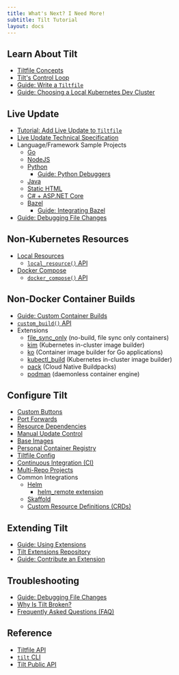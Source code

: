 ```yaml
---
title: What's Next? I Need More!
subtitle: Tilt Tutorial
layout: docs
---
```

## Learn About Tilt
* [Tiltfile Concepts](/tiltfile_concepts.html)
* [Tilt's Control Loop](/controlloop.html)
* [Guide: Write a `Tiltfile`](/tiltfile_authoring.html)
* [Guide: Choosing a Local Kubernetes Dev Cluster](/choosing_clusters.html)

## Live Update
* [Tutorial: Add Live Update to `Tiltfile`](/live_update_tutorial.html)
* [Live Update Technical Specification](/live_update_reference.html)
* Language/Framework Sample Projects
  * [Go](/example_go.html)
  * [NodeJS](/example_nodejs.html)
  * [Python](/example_python.html)
    * [Guide: Python Debuggers](/debuggers_python.html)
  * [Java](/example_java.html)
  * [Static HTML](/example_static_html.html)
  * [C# + ASP.NET Core](/example_csharp.html)
  * [Bazel](/example_bazel.html)
    * [Guide: Integrating Bazel](/integrating_bazel_with_tilt.html)
* [Guide: Debugging File Changes](/file_changes.html)

## Non-Kubernetes Resources
* [Local Resources](/local_resource.html)
  * [`local_resource()` API](/api.html#api.local_resource)
* [Docker Compose](/docker_compose.html)
  * [`docker_compose()` API](/api.html#api.docker_compose)

## Non-Docker Container Builds
* [Guide: Custom Container Builds](/custom_build.html)
* [`custom_build()` API](/api.html#api.custom_build)
* Extensions
  * [file_sync_only](https://github.com/tilt-dev/tilt-extensions/tree/master/file_sync_only) (no-build, file sync only containers)
  * [kim](https://github.com/tilt-dev/tilt-extensions/tree/master/kim) (Kubernetes in-cluster image builder)
  * [ko](https://github.com/tilt-dev/tilt-extensions/tree/master/ko) (Container image builder for Go applications)
  * [kubectl_build](https://github.com/tilt-dev/tilt-extensions/tree/master/kubectl_build) (Kubernetes in-cluster image builder)
  * [pack](https://github.com/tilt-dev/tilt-extensions/tree/master/pack) (Cloud Native Buildpacks) 
  * [podman](https://github.com/tilt-dev/tilt-extensions/tree/master/podman) (daemonless container engine)

## Configure Tilt
* [Custom Buttons](/buttons.html)
* [Port Forwards](/accessing_resource_endpoints.html)
* [Resource Dependencies](/resource_dependencies.html)
* [Manual Update Control](/manual_update_control.html)
* [Base Images](/dependent_images.html)
* [Personal Container Registry](/personal_registry.html)
* [Tiltfile Config](/tiltfile_config.html)
* [Continuous Integration (CI)](/ci.html)
* [Multi-Repo Projects](/multiple_repos.html)
* Common Integrations
  * [Helm](/helm.html)
    * [helm_remote extension](https://github.com/tilt-dev/tilt-extensions/tree/master/helm_remote)
  * [Skaffold](/skaffold.html)
  * [Custom Resource Definitions (CRDs)](/custom_resource.html)
  
## Extending Tilt
* [Guide: Using Extensions](/extensions.html)
* [Tilt Extensions Repository](https://github.com/tilt-dev/tilt-extensions)
* [Guide: Contribute an Extension](/contribute_extension.html)

## Troubleshooting
* [Guide: Debugging File Changes](/file_changes.html)
* [Why Is Tilt Broken?](/debug_faq.html)
* [Frequently Asked Questions (FAQ)](/faq.html)

## Reference
* [Tiltfile API](/api.html)
* [`tilt` CLI](/cli/tilt.html)
* [Tilt Public API](https://api.tilt.dev)
